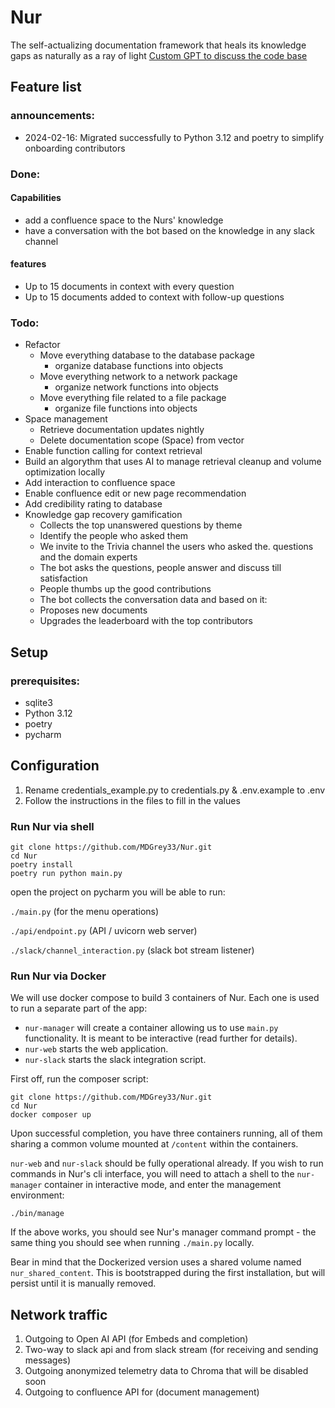 # Nur
The self-actualizing documentation framework that heals its knowledge gaps as naturally as a ray of light
[Custom GPT to discuss the code base](https://chat.openai.com/g/g-zKBLXtfrD-shams-nur)
## Feature list
### announcements:
- 2024-02-16: Migrated successfully to Python 3.12 and poetry to simplify onboarding contributors
### Done:
#### Capabilities
- add a confluence space to the Nurs' knowledge
- have a conversation with the bot based on the knowledge in any slack channel
#### features
- Up to 15 documents in context with every question
- Up to 15 documents added to context with follow-up questions

### Todo:
- Refactor 
  - Move everything database to the database package
    - organize database functions into objects
  - Move everything network to a network package
    - organize network functions into objects
  - Move everything file related to a file package
    - organize file functions into objects
- Space management
  - Retrieve documentation updates nightly
  - Delete documentation scope (Space) from vector
- Enable function calling for context retrieval
- Build an algorythm that uses AI to manage retrieval cleanup and volume optimization locally
- Add interaction to confluence space 
- Enable confluence edit or new page recommendation
- Add credibility rating to database 
- Knowledge gap recovery gamification
  - Collects the top unanswered questions by theme
  - Identify the people who asked them
  - We invite to the Trivia channel the users who asked the. questions and the domain experts
  - The bot asks the questions, people answer and discuss till satisfaction
  - People thumbs up the good contributions
  - The bot collects the conversation data and based on it:
  - Proposes new documents
  - Upgrades the leaderboard with the top contributors



## Setup
### prerequisites:
- sqlite3
- Python 3.12
- poetry
- pycharm

## Configuration
1. Rename credentials_example.py to credentials.py & .env.example to .env
2. Follow the instructions in the files to fill in the values


### Run Nur via shell

````
git clone https://github.com/MDGrey33/Nur.git
cd Nur
poetry install
poetry run python main.py
````
open the project on pycharm you will be able to run:

`./main.py` (for the menu operations)

`./api/endpoint.py` (API / uvicorn web server)

`./slack/channel_interaction.py` (slack bot stream listener)

### Run Nur via Docker

We will use docker compose to build 3 containers of Nur. Each one is used to run a separate part of the app:
* `nur-manager` will create a container allowing us to use `main.py` functionality. It is meant to be interactive (read further for details).
* `nur-web` starts the web application.
* `nur-slack` starts the slack integration script.

First off, run the composer script:
```
git clone https://github.com/MDGrey33/Nur.git
cd Nur
docker composer up
```

Upon successful completion, you have three containers running, all of them sharing a common volume mounted at `/content` within the containers.

`nur-web` and `nur-slack` should be fully operational already. If you wish to run commands in Nur's cli interface, you will need to attach a shell to the `nur-manager` container in interactive mode, and enter the management environment:

```
./bin/manage
```

If the above works, you should see Nur's manager command prompt - the same thing you should see when running `./main.py` locally.

Bear in mind that the Dockerized version uses a shared volume named `nur_shared_content`. This is bootstrapped during the first installation, but will persist until it is manually removed.

## Network traffic

1. Outgoing to Open AI API (for Embeds and completion)
2. Two-way to slack api and from slack stream (for receiving and sending messages)
3. Outgoing anonymized telemetry data to Chroma that will be disabled soon
4. Outgoing to confluence API for (document management)
